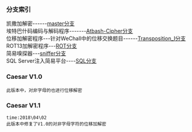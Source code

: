 ### 分支索引
凯撒加解密------[master分支](https://github.com/JimmyYangsix/Security)   
埃特巴什码编码与解码程序-------[Atbash-Cipher分支](https://github.com/JimmyYangsix/Security/tree/Atbash-Cipher)  
位移加解密程序---针对WeChall中的位移交换题目------[Transposition_I分支](https://github.com/JimmyYangsix/Security/tree/Crypto_Transposition_I)  
ROT13加解密程序---[ROT分支](https://github.com/JimmyYangsix/Security/tree/ROT)   
简易嗅探器---[sniffer分支](https://github.com/JimmyYangsix/Security/tree/sniffer)  
SQL Server注入简易平台----[SQL分支](https://github.com/JimmyYangsix/Security/tree/sql)  
### Caesar V1.0
```
此版本中，对非字母的也进行位移解密
```
### Caesar V1.1
```
time:2018\04\02
此版本中修复了V1.0的对非字母字符的位移加解密
```
